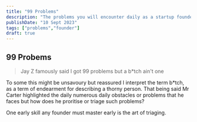 ```yaml
---
title: "99 Problems"
description: "The problems you will encounter daily as a startup founder do not be discouraged"
publishDate: "10 Sept 2023"
tags: ["problems","founder"]
draft: true
---
```

## 99 Probems

> Jay Z famously said I got 99 problems but a b*tch ain't one

To some this might be unsavoury but reassured I interpret the term b*tch,
as a term of endearment for describing a thorny person. 
That being said Mr Carter highlighted the daily numerous daily obstacles 
or problems that he faces but how does he proritise or triage such problems?

One early skill any founder must master early is the art of triaging.
